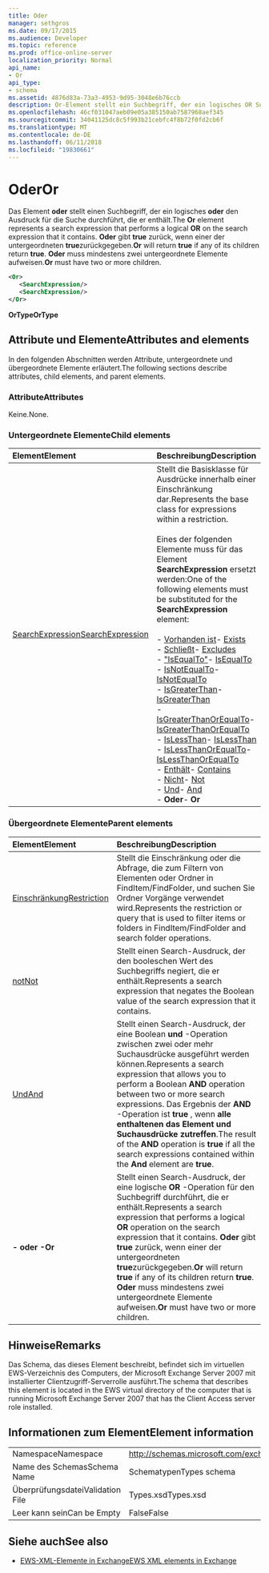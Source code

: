 ```yaml
---
title: Oder
manager: sethgros
ms.date: 09/17/2015
ms.audience: Developer
ms.topic: reference
ms.prod: office-online-server
localization_priority: Normal
api_name:
- Or
api_type:
- schema
ms.assetid: 4876d83a-73a3-4953-9d95-3048e6b76ccb
description: Or-Element stellt ein Suchbegriff, der ein logisches OR Suchbegriffs durchführt, die er enthält. Oder zurückgegebenen True, wenn ein untergeordnetes Element true zurückgegeben. Oder benötigen Sie mindestens zwei untergeordnete Elemente.
ms.openlocfilehash: 46cf031047aeb09e05a385150ab7587968aef345
ms.sourcegitcommit: 34041125dc8c5f993b21cebfc4f8b72f0fd2cb6f
ms.translationtype: MT
ms.contentlocale: de-DE
ms.lasthandoff: 06/11/2018
ms.locfileid: "19830661"
---
```

# <a name="or"></a><span data-ttu-id="3d333-105">Oder</span><span class="sxs-lookup"><span data-stu-id="3d333-105">Or</span></span>

<span data-ttu-id="3d333-106">Das Element **oder** stellt einen Suchbegriff, der ein logisches **oder** den Ausdruck für die Suche durchführt, die er enthält.</span><span class="sxs-lookup"><span data-stu-id="3d333-106">The **Or** element represents a search expression that performs a logical **OR** on the search expression that it contains.</span></span> <span data-ttu-id="3d333-107">**Oder** gibt **true** zurück, wenn einer der untergeordneten **true**zurückgegeben.</span><span class="sxs-lookup"><span data-stu-id="3d333-107">**Or** will return **true** if any of its children return **true**.</span></span> <span data-ttu-id="3d333-108">**Oder** muss mindestens zwei untergeordnete Elemente aufweisen.</span><span class="sxs-lookup"><span data-stu-id="3d333-108">**Or** must have two or more children.</span></span> 
  
```xml
<Or>
   <SearchExpression/>
   <SearchExpression/>
</Or>
```

 <span data-ttu-id="3d333-109">**OrType**</span><span class="sxs-lookup"><span data-stu-id="3d333-109">**OrType**</span></span>
## <a name="attributes-and-elements"></a><span data-ttu-id="3d333-110">Attribute und Elemente</span><span class="sxs-lookup"><span data-stu-id="3d333-110">Attributes and elements</span></span>

<span data-ttu-id="3d333-111">In den folgenden Abschnitten werden Attribute, untergeordnete und übergeordnete Elemente erläutert.</span><span class="sxs-lookup"><span data-stu-id="3d333-111">The following sections describe attributes, child elements, and parent elements.</span></span>
  
### <a name="attributes"></a><span data-ttu-id="3d333-112">Attribute</span><span class="sxs-lookup"><span data-stu-id="3d333-112">Attributes</span></span>

<span data-ttu-id="3d333-113">Keine.</span><span class="sxs-lookup"><span data-stu-id="3d333-113">None.</span></span>
  
### <a name="child-elements"></a><span data-ttu-id="3d333-114">Untergeordnete Elemente</span><span class="sxs-lookup"><span data-stu-id="3d333-114">Child elements</span></span>

|<span data-ttu-id="3d333-115">**Element**</span><span class="sxs-lookup"><span data-stu-id="3d333-115">**Element**</span></span>|<span data-ttu-id="3d333-116">**Beschreibung**</span><span class="sxs-lookup"><span data-stu-id="3d333-116">**Description**</span></span>|
|:-----|:-----|
|[<span data-ttu-id="3d333-117">SearchExpression</span><span class="sxs-lookup"><span data-stu-id="3d333-117">SearchExpression</span></span>](searchexpression.md) <br/> | <span data-ttu-id="3d333-118">Stellt die Basisklasse für Ausdrücke innerhalb einer Einschränkung dar.</span><span class="sxs-lookup"><span data-stu-id="3d333-118">Represents the base class for expressions within a restriction.</span></span> <br/><br/><span data-ttu-id="3d333-119">Eines der folgenden Elemente muss für das Element **SearchExpression** ersetzt werden:</span><span class="sxs-lookup"><span data-stu-id="3d333-119">One of the following elements must be substituted for the **SearchExpression** element:</span></span> <br/> <br/><span data-ttu-id="3d333-120">- [Vorhanden ist](exists.md)</span><span class="sxs-lookup"><span data-stu-id="3d333-120">- [Exists](exists.md)</span></span> <br/><span data-ttu-id="3d333-121">- [Schließt](excludes.md)</span><span class="sxs-lookup"><span data-stu-id="3d333-121">- [Excludes](excludes.md)</span></span> <br/><span data-ttu-id="3d333-122">- ["IsEqualTo"](isequalto.md)</span><span class="sxs-lookup"><span data-stu-id="3d333-122">- [IsEqualTo](isequalto.md)</span></span> <br/><span data-ttu-id="3d333-123">- [IsNotEqualTo](isnotequalto.md)</span><span class="sxs-lookup"><span data-stu-id="3d333-123">- [IsNotEqualTo](isnotequalto.md)</span></span> <br/><span data-ttu-id="3d333-124">- [IsGreaterThan](isgreaterthan.md)</span><span class="sxs-lookup"><span data-stu-id="3d333-124">- [IsGreaterThan](isgreaterthan.md)</span></span> <br/><span data-ttu-id="3d333-125">- [IsGreaterThanOrEqualTo](isgreaterthanorequalto.md)</span><span class="sxs-lookup"><span data-stu-id="3d333-125">- [IsGreaterThanOrEqualTo](isgreaterthanorequalto.md)</span></span> <br/><span data-ttu-id="3d333-126">- [IsLessThan](islessthan.md)</span><span class="sxs-lookup"><span data-stu-id="3d333-126">- [IsLessThan](islessthan.md)</span></span> <br/><span data-ttu-id="3d333-127">- [IsLessThanOrEqualTo](islessthanorequalto.md)</span><span class="sxs-lookup"><span data-stu-id="3d333-127">- [IsLessThanOrEqualTo](islessthanorequalto.md)</span></span> <br/><span data-ttu-id="3d333-128">- [Enthält](contains.md)</span><span class="sxs-lookup"><span data-stu-id="3d333-128">- [Contains](contains.md)</span></span> <br/><span data-ttu-id="3d333-129">- [Nicht](not.md)</span><span class="sxs-lookup"><span data-stu-id="3d333-129">- [Not](not.md)</span></span> <br/><span data-ttu-id="3d333-130">- [Und](and.md)</span><span class="sxs-lookup"><span data-stu-id="3d333-130">- [And](and.md)</span></span> <br/><span data-ttu-id="3d333-131">- **Oder**</span><span class="sxs-lookup"><span data-stu-id="3d333-131">- **Or**</span></span> <br/> |
   
### <a name="parent-elements"></a><span data-ttu-id="3d333-132">Übergeordnete Elemente</span><span class="sxs-lookup"><span data-stu-id="3d333-132">Parent elements</span></span>

|<span data-ttu-id="3d333-133">**Element**</span><span class="sxs-lookup"><span data-stu-id="3d333-133">**Element**</span></span>|<span data-ttu-id="3d333-134">**Beschreibung**</span><span class="sxs-lookup"><span data-stu-id="3d333-134">**Description**</span></span>|
|:-----|:-----|
|[<span data-ttu-id="3d333-135">Einschränkung</span><span class="sxs-lookup"><span data-stu-id="3d333-135">Restriction</span></span>](restriction.md) <br/> |<span data-ttu-id="3d333-136">Stellt die Einschränkung oder die Abfrage, die zum Filtern von Elementen oder Ordner in FindItem/FindFolder, und suchen Sie Ordner Vorgänge verwendet wird.</span><span class="sxs-lookup"><span data-stu-id="3d333-136">Represents the restriction or query that is used to filter items or folders in FindItem/FindFolder and search folder operations.</span></span>  <br/> |
|[<span data-ttu-id="3d333-137">not</span><span class="sxs-lookup"><span data-stu-id="3d333-137">Not</span></span>](not.md) <br/> |<span data-ttu-id="3d333-138">Stellt einen Search-Ausdruck, der den booleschen Wert des Suchbegriffs negiert, die er enthält.</span><span class="sxs-lookup"><span data-stu-id="3d333-138">Represents a search expression that negates the Boolean value of the search expression that it contains.</span></span>  <br/> |
|[<span data-ttu-id="3d333-139">Und</span><span class="sxs-lookup"><span data-stu-id="3d333-139">And</span></span>](and.md) <br/> |<span data-ttu-id="3d333-140">Stellt einen Search-Ausdruck, der eine Boolean **und** -Operation zwischen zwei oder mehr Suchausdrücke ausgeführt werden können.</span><span class="sxs-lookup"><span data-stu-id="3d333-140">Represents a search expression that allows you to perform a Boolean **AND** operation between two or more search expressions.</span></span> <span data-ttu-id="3d333-141">Das Ergebnis der **AND** -Operation ist **true** , wenn **alle enthaltenen das Element **und** Suchausdrücke zutreffen**.</span><span class="sxs-lookup"><span data-stu-id="3d333-141">The result of the **AND** operation is **true** if all the search expressions contained within the **And** element are **true**.</span></span>  <br/> |
|<span data-ttu-id="3d333-142">**- oder -**</span><span class="sxs-lookup"><span data-stu-id="3d333-142">**Or**</span></span> <br/> |<span data-ttu-id="3d333-143">Stellt einen Search-Ausdruck, der eine logische **OR** -Operation für den Suchbegriff durchführt, die er enthält.</span><span class="sxs-lookup"><span data-stu-id="3d333-143">Represents a search expression that performs a logical **OR** operation on the search expression that it contains.</span></span> <span data-ttu-id="3d333-144">**Oder** gibt **true** zurück, wenn einer der untergeordneten **true**zurückgegeben.</span><span class="sxs-lookup"><span data-stu-id="3d333-144">**Or** will return **true** if any of its children return **true**.</span></span> <span data-ttu-id="3d333-145">**Oder** muss mindestens zwei untergeordnete Elemente aufweisen.</span><span class="sxs-lookup"><span data-stu-id="3d333-145">**Or** must have two or more children.</span></span>  <br/> |
   
## <a name="remarks"></a><span data-ttu-id="3d333-146">Hinweise</span><span class="sxs-lookup"><span data-stu-id="3d333-146">Remarks</span></span>

<span data-ttu-id="3d333-147">Das Schema, das dieses Element beschreibt, befindet sich im virtuellen EWS-Verzeichnis des Computers, der Microsoft Exchange Server 2007 mit installierter Clientzugriff-Serverrolle ausführt.</span><span class="sxs-lookup"><span data-stu-id="3d333-147">The schema that describes this element is located in the EWS virtual directory of the computer that is running Microsoft Exchange Server 2007 that has the Client Access server role installed.</span></span>
  
## <a name="element-information"></a><span data-ttu-id="3d333-148">Informationen zum Element</span><span class="sxs-lookup"><span data-stu-id="3d333-148">Element information</span></span>

|||
|:-----|:-----|
|<span data-ttu-id="3d333-149">Namespace</span><span class="sxs-lookup"><span data-stu-id="3d333-149">Namespace</span></span>  <br/> |http://schemas.microsoft.com/exchange/services/2006/types  <br/> |
|<span data-ttu-id="3d333-150">Name des Schemas</span><span class="sxs-lookup"><span data-stu-id="3d333-150">Schema Name</span></span>  <br/> |<span data-ttu-id="3d333-151">Schematypen</span><span class="sxs-lookup"><span data-stu-id="3d333-151">Types schema</span></span>  <br/> |
|<span data-ttu-id="3d333-152">Überprüfungsdatei</span><span class="sxs-lookup"><span data-stu-id="3d333-152">Validation File</span></span>  <br/> |<span data-ttu-id="3d333-153">Types.xsd</span><span class="sxs-lookup"><span data-stu-id="3d333-153">Types.xsd</span></span>  <br/> |
|<span data-ttu-id="3d333-154">Leer kann sein</span><span class="sxs-lookup"><span data-stu-id="3d333-154">Can be Empty</span></span>  <br/> |<span data-ttu-id="3d333-155">False</span><span class="sxs-lookup"><span data-stu-id="3d333-155">False</span></span>  <br/> |
   
## <a name="see-also"></a><span data-ttu-id="3d333-156">Siehe auch</span><span class="sxs-lookup"><span data-stu-id="3d333-156">See also</span></span>

- [<span data-ttu-id="3d333-157">EWS-XML-Elemente in Exchange</span><span class="sxs-lookup"><span data-stu-id="3d333-157">EWS XML elements in Exchange</span></span>](ews-xml-elements-in-exchange.md)

